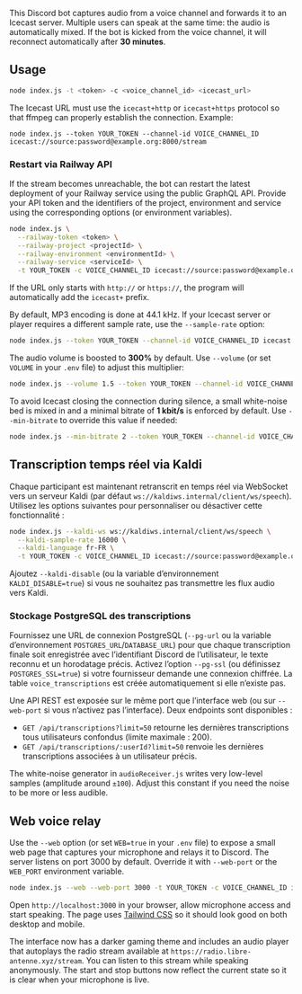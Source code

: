 
This Discord bot captures audio from a voice channel and forwards it to an Icecast server. Multiple users can speak at the same time: the audio is automatically mixed. If the bot is kicked from the voice channel, it will reconnect automatically after **30&nbsp;minutes**.

## Usage 

```bash
node index.js -t <token> -c <voice_channel_id> <icecast_url>
```

The Icecast URL must use the `icecast+http` or `icecast+https` protocol so that ffmpeg can properly establish the connection. Example:

```
node index.js --token YOUR_TOKEN --channel-id VOICE_CHANNEL_ID icecast://source:password@example.org:8000/stream
```

### Restart via Railway API

If the stream becomes unreachable, the bot can restart the latest deployment of your Railway service using the public GraphQL API. Provide your API token and the identifiers of the project, environment and service using the corresponding options (or environment variables).

```bash
node index.js \
  --railway-token <token> \
  --railway-project <projectId> \
  --railway-environment <environmentId> \
  --railway-service <serviceId> \
  -t YOUR_TOKEN -c VOICE_CHANNEL_ID icecast://source:password@example.org:8000/stream
```

If the URL only starts with `http://` or `https://`, the program will automatically add the `icecast+` prefix.

By default, MP3 encoding is done at 44.1 kHz. If your Icecast server or player requires a different sample rate, use the `--sample-rate` option:

```bash
node index.js --token YOUR_TOKEN --channel-id VOICE_CHANNEL_ID icecast://source:password@example.org:8000/stream
```

The audio volume is boosted to **300%** by default. Use `--volume` (or set
`VOLUME` in your `.env` file) to adjust this multiplier:

```bash
node index.js --volume 1.5 --token YOUR_TOKEN --channel-id VOICE_CHANNEL_ID icecast://source:password@example.org:8000/stream
```

To avoid Icecast closing the connection during silence, a small white-noise bed
is mixed in and a minimal bitrate of **1&nbsp;kbit/s** is enforced by default.
Use `--min-bitrate` to override this value if needed:

```bash
node index.js --min-bitrate 2 --token YOUR_TOKEN --channel-id VOICE_CHANNEL_ID icecast://source:password@example.org:8000/stream
```

## Transcription temps réel via Kaldi

Chaque participant est maintenant retranscrit en temps réel via WebSocket vers un
serveur Kaldi (par défaut `ws://kaldiws.internal/client/ws/speech`). Utilisez les
options suivantes pour personnaliser ou désactiver cette fonctionnalité :

```bash
node index.js --kaldi-ws ws://kaldiws.internal/client/ws/speech \
  --kaldi-sample-rate 16000 \
  --kaldi-language fr-FR \
  -t YOUR_TOKEN -c VOICE_CHANNEL_ID icecast://source:password@example.org:8000/stream
```

Ajoutez `--kaldi-disable` (ou la variable d’environnement `KALDI_DISABLE=true`)
si vous ne souhaitez pas transmettre les flux audio vers Kaldi.

### Stockage PostgreSQL des transcriptions

Fournissez une URL de connexion PostgreSQL (`--pg-url` ou la variable d’environnement
`POSTGRES_URL`/`DATABASE_URL`) pour que chaque transcription finale soit enregistrée
avec l’identifiant Discord de l’utilisateur, le texte reconnu et un horodatage précis.
Activez l’option `--pg-ssl` (ou définissez `POSTGRES_SSL=true`) si votre fournisseur
demande une connexion chiffrée. La table `voice_transcriptions` est créée
automatiquement si elle n’existe pas.

Une API REST est exposée sur le même port que l’interface web (ou sur `--web-port` si
vous n’activez pas l’interface). Deux endpoints sont disponibles :

- `GET /api/transcriptions?limit=50` retourne les dernières transcriptions tous
  utilisateurs confondus (limite maximale : 200).
- `GET /api/transcriptions/:userId?limit=50` renvoie les dernières transcriptions
  associées à un utilisateur précis.

The white-noise generator in `audioReceiver.js` writes very low-level samples
(amplitude around `±100`). Adjust this constant if you need the noise to be
more or less audible.

## Web voice relay

Use the `--web` option (or set `WEB=true` in your `.env` file) to expose a small web page that captures your microphone and relays it to Discord. The server listens on port 3000 by default. Override it with `--web-port` or the `WEB_PORT` environment variable.

```bash
node index.js --web --web-port 3000 -t YOUR_TOKEN -c VOICE_CHANNEL_ID icecast://source:password@example.org:8000/stream
```

Open `http://localhost:3000` in your browser, allow microphone access and start speaking. The page uses [Tailwind CSS](https://tailwindcss.com/) so it should look good on both desktop and mobile.

The interface now has a darker gaming theme and includes an audio player that autoplays the radio stream available at `https://radio.libre-antenne.xyz/stream`. You can listen to this stream while speaking anonymously.
The start and stop buttons now reflect the current state so it is clear when your microphone is live.

